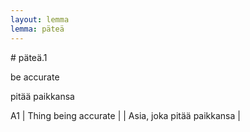```yaml
---
layout: lemma
lemma: päteä
---
```


<div class="sense">
# <span class="sensename">päteä.1</span>

<span class="description">be accurate</span>

<span class="description">pitää paikkansa</span>

A1 | Thing being accurate |   | Asia, joka pitää paikkansa |  

</div>

